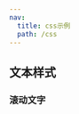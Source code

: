 ```yaml
---
nav:
  title: css示例
  path: /css
---
```


## 文本样式

### 滚动文字

<API src="./scrolling/scrolling.less"></API>
<API src="./scrolling/scrolling.tsx"></API>
<code src="./scrolling/scrolling.tsx">
</code>
